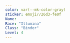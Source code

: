 ```yaml
---
color: var(--mk-color-gray)
sticker: emoji//26d3-fe0f
Name: 
Race: "Illumina"
Class: "Binder"
Level: 4
---
```


